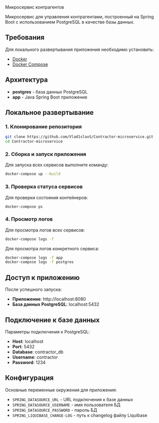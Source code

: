 <p style="align-items: center;">Микросервис контрагентов</p>

Микросервис для управления контрагентами, построенный на Spring Boot с использованием PostgreSQL в качестве базы данных.

## Требования

Для локального развертывания приложения необходимо установить:

- [Docker](https://docs.docker.com/get-docker/) 
- [Docker Compose](https://docs.docker.com/compose/install/)

## Архитектура

- **postgres** - база данных PostgreSQL
- **app** - Java Spring Boot приложение

## Локальное развертывание

### 1. Клонирование репозитория

```bash
git clone https://github.com/Vlad1slavS/Contractor-microservice.git
cd Contractor-microservice
```

### 2. Сборка и запуск приложения

Для запуска всех сервисов выполните команду:

```bash
docker-compose up --build
```

### 3. Проверка статуса сервисов

Для проверки состояния контейнеров:

```bash
docker-compose ps
```

### 4. Просмотр логов

Для просмотра логов всех сервисов:

```bash
docker-compose logs -f
```

Для просмотра логов конкретного сервиса:

```bash
docker-compose logs -f app
docker-compose logs -f postgres
```

## Доступ к приложению

После успешного запуска:

- **Приложение**: http://localhost:8080
- **База данных PostgreSQL**: localhost:5432

## Подключение к базе данных

Параметры подключения к PostgreSQL:

- **Host**: localhost
- **Port**: 5432
- **Database**: contractor_db
- **Username**: contractor
- **Password**: 1234

## Конфигурация

Основные переменные окружения для приложения:

- `SPRING_DATASOURCE_URL` - URL подключения к базе данных
- `SPRING_DATASOURCE_USERNAME` - имя пользователя БД
- `SPRING_DATASOURCE_PASSWORD` - пароль БД
- `SPRING_LIQUIBASE_CHANGE-LOG` - путь к changelog файлу Liquibase
